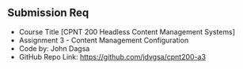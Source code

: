 ## Submission Req

- Course Title [CPNT 200 Headless Content Management Systems]
- Assignment 3 - Content Management Configuration
- Code by: John Dagsa
- GitHub Repo Link: https://github.com/jdvgsa/cpnt200-a3
